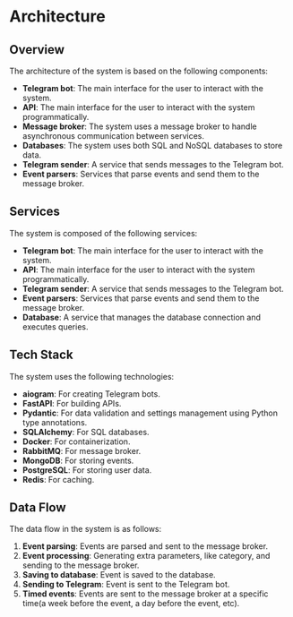 # Architecture

## Overview

The architecture of the system is based on the following components:
- **Telegram bot**: The main interface for the user to interact with the system.
- **API**: The main interface for the user to interact with the system programmatically.
- **Message broker**: The system uses a message broker to handle asynchronous communication between services.
- **Databases**: The system uses both SQL and NoSQL databases to store data.
- **Telegram sender**: A service that sends messages to the Telegram bot.
- **Event parsers**: Services that parse events and send them to the message broker.

## Services

The system is composed of the following services:
- **Telegram bot**: The main interface for the user to interact with the system.
- **API**: The main interface for the user to interact with the system programmatically.
- **Telegram sender**: A service that sends messages to the Telegram bot.
- **Event parsers**: Services that parse events and send them to the message broker.
- **Database**: A service that manages the database connection and executes queries.

## Tech Stack

The system uses the following technologies:
- **aiogram**: For creating Telegram bots.
- **FastAPI**: For building APIs.
- **Pydantic**: For data validation and settings management using Python type annotations.
- **SQLAlchemy**: For SQL databases.
- **Docker**: For containerization.
- **RabbitMQ**: For message broker.
- **MongoDB**: For storing events.
- **PostgreSQL**: For storing user data.
- **Redis**: For caching.

## Data Flow

The data flow in the system is as follows:
1. **Event parsing**: Events are parsed and sent to the message broker.
2. **Event processing**: Generating extra parameters, like category, and sending to the message broker.
3. **Saving to database**: Event is saved to the database.
4. **Sending to Telegram**: Event is sent to the Telegram bot.
5. **Timed events**: Events are sent to the message broker at a specific time(a week before the event, a day before the event, etc).